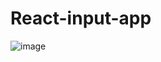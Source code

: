 # React-input-app <br>
 ![image](https://github.com/MahsumaRezai/React-input-app/assets/110189253/684f6919-e1df-4d20-9670-5f4c91756aa2)

